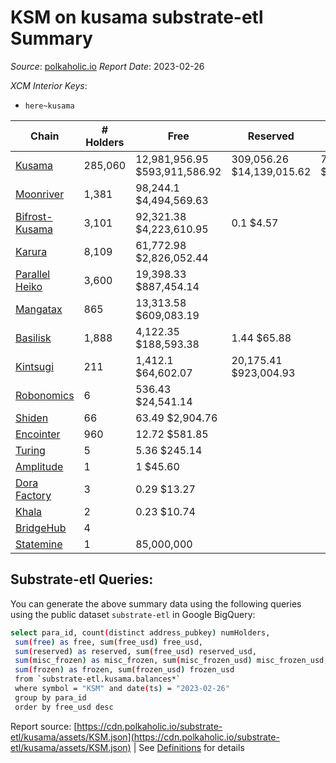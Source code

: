 # KSM on kusama substrate-etl Summary

_Source_: [polkaholic.io](https://polkaholic.io) *Report Date*: 2023-02-26


*XCM Interior Keys*:
* `here~kusama`


| Chain | # Holders | Free | Reserved | Misc Frozen | Frozen | Price | AssetID |
| ----- | --------- | ---- | -------- | ----------- | ------ | ----- | ------- |
| [Kusama](/kusama/0-kusama) | 285,060 | 12,981,956.95 $593,911,586.92 | 309,056.26 $14,139,015.62 | 7,704,774.69  $352,485,760.16 | 7,073,119.92 $323,588,184.04 | $45.75 | `{"Token":"KSM"}` |
| [Moonriver](/kusama/2023-moonriver) | 1,381 | 98,244.1 $4,494,569.63 |   |    |   | $45.75 | `{"Token":"42259045809535163221576417993425387648"}` |
| [Bifrost-Kusama](/kusama/2001-bifrost-ksm) | 3,101 | 92,321.38 $4,223,610.95 | 0.1 $4.57 |    |   | $45.75 | `{"Token":"KSM"}` |
| [Karura](/kusama/2000-karura) | 8,109 | 61,772.98 $2,826,052.44 |   |    |   | $45.75 | `{"Token":"KSM"}` |
| [Parallel Heiko](/kusama/2085-parallel-heiko) | 3,600 | 19,398.33 $887,454.14 |   |    |   | $45.75 | `{"Token":"100"}` |
| [Mangatax](/kusama/2110-mangatax) | 865 | 13,313.58 $609,083.19 |   |    |   | $45.75 | `{"Token":"4"}` |
| [Basilisk](/kusama/2090-basilisk) | 1,888 | 4,122.35 $188,593.38 | 1.44 $65.88 |    |   | $45.75 | `{"Token":"1"}` |
| [Kintsugi](/kusama/2092-kintsugi) | 211 | 1,412.1 $64,602.07 | 20,175.41 $923,004.93 |    |   | $45.75 | `{"Token":"KSM"}` |
| [Robonomics](/kusama/2048-robonomics) | 6 | 536.43 $24,541.14 |   |    |   | $45.75 | `{"Token":"4294967295"}` |
| [Shiden](/kusama/2007-shiden) | 66 | 63.49 $2,904.76 |   |    |   | $45.75 | `{"Token":"340282366920938463463374607431768211455"}` |
| [Encointer](/kusama/1001-encointer) | 960 | 12.72 $581.85 |   |    |   | $45.75 | `{"Token":"KSM"}` |
| [Turing](/kusama/2114-turing) | 5 | 5.36 $245.14 |   |    |   | $45.75 | `{"Token":"1"}` |
| [Amplitude](/kusama/2124-amplitude) | 1 | 1 $45.60 |   |    |   | $45.75 | `{"XCM":"KSM"}` |
| [Dora Factory](/kusama/2115-dorafactory) | 3 | 0.29 $13.27 |   |    |   | $45.75 | `{"Token":"KSM"}` |
| [Khala](/kusama/2004-khala) | 2 | 0.23 $10.74 |   |    |   | $45.75 | `{"Token":"0"}` |
| [BridgeHub](/kusama/1002-bridgehub) | 4 |   |   |    |   |  | `{"Token":"KSM"}` |
| [Statemine](/kusama/1000-statemine) | 1 | 85,000,000  |   |    |   |  | `{"Token":"1234"}` |

## Substrate-etl Queries:
You can generate the above summary data using the following queries using the public dataset `substrate-etl` in Google BigQuery:
```bash
select para_id, count(distinct address_pubkey) numHolders, 
 sum(free) as free, sum(free_usd) free_usd,
 sum(reserved) as reserved, sum(free_usd) reserved_usd,
 sum(misc_frozen) as misc_frozen, sum(misc_frozen_usd) misc_frozen_usd,
 sum(frozen) as frozen, sum(frozen_usd) frozen_usd
 from `substrate-etl.kusama.balances*` 
 where symbol = "KSM" and date(ts) = "2023-02-26"
 group by para_id
 order by free_usd desc
```


Report source: [https://cdn.polkaholic.io/substrate-etl/kusama/assets/KSM.json](https://cdn.polkaholic.io/substrate-etl/kusama/assets/KSM.json) | See [Definitions](/DEFINITIONS.md) for details
